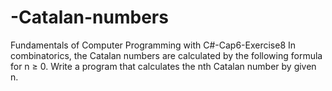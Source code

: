 # -Catalan-numbers
Fundamentals of Computer Programming with C#-Cap6-Exercise8
In combinatorics, the Catalan numbers are calculated by the following
formula for n ≥ 0. Write a program that
calculates the nth Catalan number by given n.
